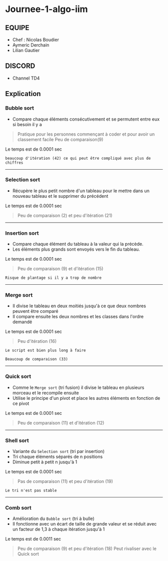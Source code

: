 # Journee-1-algo-iim

## EQUIPE 
- Chef : Nicolas Boudier
- Aymeric Derchain
- Lilian Gautier

## DISCORD 
- Channel TD4

## Explication

### Bubble sort
- Compare chaque éléments consécutivement et se permutent entre eux si besoin il y a

> Pratique pour les personnes commençant à coder et pour avoir un classement facile
> Peu de comparaison(9)

Le temps est de 0.0001 sec

`beaucoup d'itération (42) ce qui peut être compliqué avec plus de chiffres`

***

### Selection sort
- Récupère le plus petit nombre d'un tableau pour le mettre dans un nouveau tableau et le supprimer du précédent

Le temps est de 0.0001 sec 

> Peu de comparaison (2) et peu d'itération (21)

***

### Insertion sort
- Compare chaque élément du tableau à la valeur qui la précède.
- Les éléments plus grands sont envoyés vers le fin du tableau.

Le temps est de 0.0001 sec

> Peu de comparaison (9) et d'itération (15)

`Risque de plantage si il y a trop de nombre`

***

### Merge sort
- Il divise le tableau en deux moitiés jusqu'à ce que deux nombres peuvent être comparé
- Il compare ensuite les deux nombres et les classes dans l'ordre demandé

Le temps est de 0.0001 sec

>Peu d'itération (16)

`Le script est bien plus long à faire`

`Beaucoup de comparaison (33)`

***

### Quick sort
- Comme le `Merge sort` (tri fusion) il divise le tableau en plusieurs morceau et le recompile ensuite
- Utilise le principe d'un pivot et place les autres éléments en fonction de ce pivot

Le temps est de 0.0001 sec

> Peu de comparaison (11) et d'itération (12)

***

### Shell sort
- Variante du `Selection sort` (tri par insertion)
- Tri chaque éléments séparés de n positions
- Diminue petit à petit n jusqu'à 1

Le temps est de 0.0001 sec

>Pas de comparaison (11) et peu d'itération (19) 

`Le tri n'est pas stable`

***

### Comb sort
- Amélioration du `Bubble sort` (tri à bulle)
- Il fonctionne avec un écart de taille de grande valeur et se réduit avec un facteur de 1,3 à chaque itération jusqu'à 1

Le temps est de 0.0011 sec

> Peu de comparaison (9) et peu d'itération (18)
> Peut rivaliser avec le Quick sort